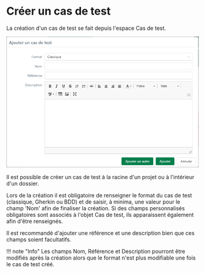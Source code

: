 # Créer un cas de test

La création d'un cas de test se fait depuis l'espace Cas de test.

![Ajouter un cas de test](resources/ajouter-cas-de-testFR.png)

Il est possible de créer un cas de test à la racine d'un projet ou à l'intérieur d'un dossier.

Lors de la création il est obligatoire de renseigner le format du cas de test (classique, Gherkin ou BDD) et de saisir, à minima, une valeur pour le champ 'Nom' afin de finaliser la création. Si des champs personnalisés obligatoires sont associés à l'objet Cas de test, ils apparaissent également afin d'être renseignés.

Il est recommandé d'ajouter une référence et une description bien que ces champs soient facultatifs. 

!!! note "Info"
	Les champs Nom, Référence et Description pourront être modifiés après la création alors que le format n'est plus modifiable une fois le cas de test créé.
